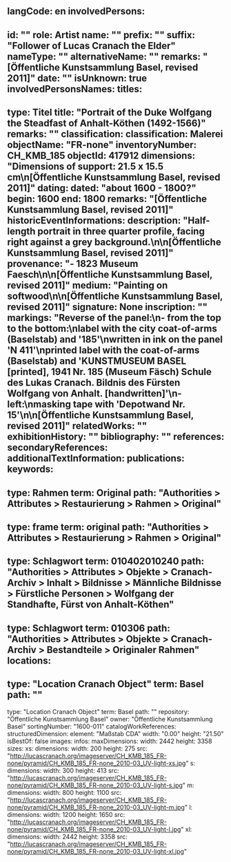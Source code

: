 langCode: en
involvedPersons: 
 - 
   id: ""
  role: Artist
  name: ""
  prefix: ""
  suffix: "Follower of Lucas Cranach the Elder"
  nameType: ""
  alternativeName: ""
  remarks: "[Öffentliche Kunstsammlung Basel, revised 2011]"
  date: ""
  isUnknown: true
involvedPersonsNames: 
titles: 
 - 
   type: Titel
  title: "Portrait of the Duke Wolfgang the Steadfast of  Anhalt-Köthen (1492-1566)"
  remarks: ""
classification: 
 classification: Malerei
objectName: "FR-none"
inventoryNumber: CH_KMB_185
objectId: 417912
dimensions: "Dimensions of support: 21.5 x 15.5 cm\n[Öffentliche Kunstsammlung Basel, revised 2011]"
dating: 
 dated: "about 1600 - 1800?"
 begin: 1600
 end: 1800
 remarks: "[Öffentliche Kunstsammlung Basel, revised 2011]"
 historicEventInformations: 
description: "Half-length portrait in three quarter profile, facing right against a grey background.\n\n[Öffentliche Kunstsammlung Basel, revised 2011]"
provenance: "- 1823 Museum Faesch\n\n[Öffentliche Kunstsammlung Basel, revised 2011]"
medium: "Painting on softwood\n\n[Öffentliche Kunstsammlung Basel, revised 2011]"
signature: None
inscription: ""
markings: "Reverse of the panel:\n- from the top to the bottom:\nlabel with the city coat-of-arms (Baselstab) and '185'\nwritten in ink on the panel 'N 411'\nprinted label with the coat-of-arms (Baselstab) and 'KUNSTMUSEUM BASEL [printed], 1941 Nr. 185 (Museum Fäsch) Schule des Lukas Cranach. Bildnis des Fürsten Wolfgang von Anhalt. [handwritten]'\n- left:\nmasking tape with 'Depotwand Nr. 15'\n\n[Öffentliche Kunstsammlung Basel, revised 2011]"
relatedWorks: ""
exhibitionHistory: ""
bibliography: ""
references: 
secondaryReferences: 
additionalTextInformation: 
publications: 
keywords: 
 - 
   type: Rahmen
  term: Original
  path: "Authorities > Attributes > Restaurierung > Rahmen > Original"
 - 
   type: frame
  term: original
  path: "Authorities > Attributes > Restaurierung > Rahmen > Original"
 - 
   type: Schlagwort
  term: 010402010240
  path: "Authorities > Attributes > Objekte > Cranach-Archiv > Inhalt > Bildnisse > Männliche Bildnisse > Fürstliche Personen > Wolfgang der Standhafte, Fürst von Anhalt-Köthen"
 - 
   type: Schlagwort
  term: 010306
  path: "Authorities > Attributes > Objekte > Cranach-Archiv > Bestandteile > Originaler Rahmen"
locations: 
 - 
   type: "Location Cranach Object"
  term: Basel
  path: ""
 - 
   type: "Location Cranach Object"
  term: Basel
  path: ""
repository: "Öffentliche Kunstsammlung Basel"
owner: "Öffentliche Kunstsammlung Basel"
sortingNumber: "1600-011"
catalogWorkReferences: 
structuredDimension: 
 element: "Maßstab CDA"
 width: "0.00"
 height: "21.50"
isBestOf: false
images: 
 infos: 
  maxDimensions: 
   width: 2442
   height: 3358
 sizes: 
  xs: 
   dimensions: 
    width: 200
    height: 275
   src: "http://lucascranach.org/imageserver/CH_KMB_185_FR-none/pyramid/CH_KMB_185_FR-none_2010-03_UV-light-xs.jpg"
  s: 
   dimensions: 
    width: 300
    height: 413
   src: "http://lucascranach.org/imageserver/CH_KMB_185_FR-none/pyramid/CH_KMB_185_FR-none_2010-03_UV-light-s.jpg"
  m: 
   dimensions: 
    width: 800
    height: 1100
   src: "http://lucascranach.org/imageserver/CH_KMB_185_FR-none/pyramid/CH_KMB_185_FR-none_2010-03_UV-light-m.jpg"
  l: 
   dimensions: 
    width: 1200
    height: 1650
   src: "http://lucascranach.org/imageserver/CH_KMB_185_FR-none/pyramid/CH_KMB_185_FR-none_2010-03_UV-light-l.jpg"
  xl: 
   dimensions: 
    width: 2442
    height: 3358
   src: "http://lucascranach.org/imageserver/CH_KMB_185_FR-none/pyramid/CH_KMB_185_FR-none_2010-03_UV-light-xl.jpg"